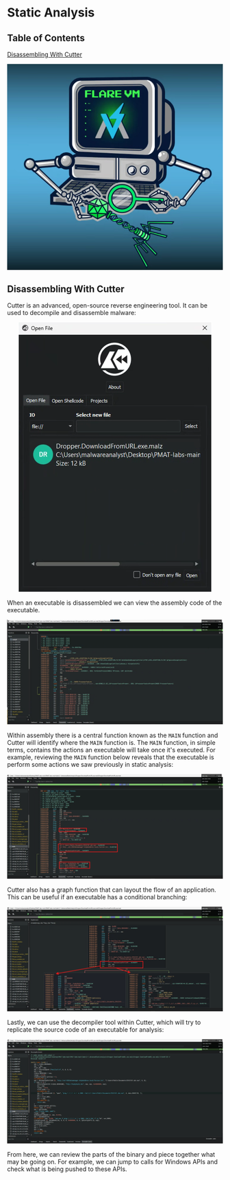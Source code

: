 # Static Analysis

## Table of Contents
[Disassembling With Cutter](#disassembling-with-cutter) </br>

<p align="center">
  <img src="../imgs/Flare-VM.png" alt="Flare-VM">
</p>

## Disassembling With Cutter

Cutter is an advanced, open-source reverse engineering tool. It can be used to decompile and disassemble malware:

<p align=center>
  <img src="../imgs/cutter.png">
</p>

When an executable is disassembled we can view the assembly code of the executable. 

<p align=center>
  <img src="../imgs/cutter_assembly.png">
</p>

Within assembly there is a central function known as the `MAIN` function and Cutter will identify where the `MAIN` function is. The `MAIN` function, in simple terms, contains the actions an executable will take once it's executed. For example, reviewing the `MAIN` function below reveals that the executable is perform some actions we saw previously in static analysis:

<p align=center>
  <img src="../imgs/cutter_functions.png">
</p>

Cutter also has a graph function that can layout the flow of an application. This can be useful if an executable has a conditional branching:

<p align=center>
  <img src="../imgs/cutter_graph.png">
</p>

Lastly, we can use the decompiler tool within Cutter, which will try to replicate the source code of an executable for analysis:

<p align=center>
  <img src="../imgs/cutter_decompiler.png">
</p>

From here, we can review the parts of the binary and piece together what may be going on. For example, we can jump to calls for Windows APIs and check what is being pushed to these APIs.



